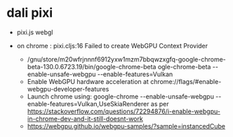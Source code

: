 

# dali pixi

- pixi.js webgl 

- on chrome : pixi.cljs:16 Failed to create WebGPU Context Provider
  - /gnu/store/m20wfrjnnnf6912yxw1mzm7bbqwzxgfq-google-chrome-beta-130.0.6723.19/bin/google-chrome-beta ogle-chrome-beta --enable-unsafe-webgpu --enable-features=Vulkan
  - Enable WebGPU hardware acceleration at chrome://flags/#enable-webgpu-developer-features
  - Launch chrome using: google-chrome --enable-unsafe-webgpu --enable-features=Vulkan,UseSkiaRenderer as per
    https://stackoverflow.com/questions/72294876/i-enable-webgpu-in-chrome-dev-and-it-still-doesnt-work
  - https://webgpu.github.io/webgpu-samples/?sample=instancedCube